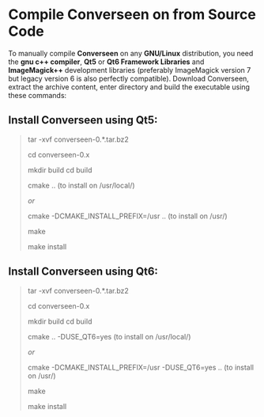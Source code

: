 # Compile Converseen on from Source Code

To manually compile **Converseen** on any **GNU/Linux** distribution, you need the **gnu c++ compiler**, **Qt5** or **Qt6 Framework Libraries** and **ImageMagick++** development libraries (preferably ImageMagick version 7 but legacy version 6 is also perfectly compatible).
Download Converseen, extract the archive content, enter directory and build the executable using these commands:

## Install Converseen using Qt5:

> tar -xvf converseen-0.*.tar.bz2
> 
> cd converseen-0.x
> 
> mkdir build cd build
> 
> cmake .. (to install on /usr/local/)
> 
> *or*
> 
> cmake -DCMAKE_INSTALL_PREFIX=/usr  .. (to install on /usr/)
> 
> make
> 
> make install

## Install Converseen using Qt6:
> tar -xvf converseen-0.*.tar.bz2
> 
> cd converseen-0.x
> 
> mkdir build cd build
> 
> cmake .. -DUSE_QT6=yes (to install on /usr/local/)
> 
> *or*
> 
> cmake -DCMAKE_INSTALL_PREFIX=/usr -DUSE_QT6=yes .. (to install on /usr/)
> 
> make
> 
> make install
